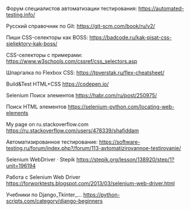 Форум специалистов автоматизации тестирования:
https://automated-testing.info/

Русский справочник по Git:
https://git-scm.com/book/ru/v2/

Пиши CSS-селекторы как BOSS:
https://badcode.ru/kak-pisat-css-sieliektory-kak-boss/

CSS-селекторы с примерами: 
https://www.w3schools.com/cssref/css_selectors.asp

Шпаргалка по Flexbox CSS: 
https://tpverstak.ru/flex-cheatsheet/

Build&Test HTML+CSS
https://codepen.io/

Selenium Поиск элементов
https://habr.com/ru/post/250975/  

Поиск HTML элементов
https://selenium-python.com/locating-web-elements

My page on ru.stackoverflow.com
https://ru.stackoverflow.com/users/478339/shafiddam

Автоматизированное тестирование:
https://software-testing.ru/forum/index.php?/forum/113-avtomatizirovannoe-testirovanie/

Selenium WebDriver · Stepik
https://stepik.org/lesson/138920/step/1?unit=196194
 
Работа с Selenium Web Driver
https://forworktests.blogspot.com/2013/03/selenium-web-driver.html

Учебники по Django_Tkinter_...
https://python-scripts.com/category/django-beginners
